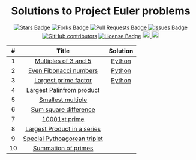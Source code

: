 <h1 align='center'>Solutions to Project Euler problems</h1>
<div align='center'>
<a href="https://github.com/pythonicboat/projecteuler/stargazers"><img src="https://img.shields.io/github/stars/pythonicboat/projecteuler" alt="Stars Badge"/></a>
<a href="https://github.com/pythonicboat/projecteuler/network/members"><img src="https://img.shields.io/github/forks/pythonicboat/projecteuler" alt="Forks Badge"/></a>
<a href="https://github.com/pythonicboat/projecteuler/pulls"><img src="https://img.shields.io/github/issues-pr/pythonicboat/projecteuler" alt="Pull Requests Badge"/></a>
<a href="https://github.com/pythonicboat/projecteuler/issues"><img src="https://img.shields.io/github/issues/pythonicboat/projecteuler" alt="Issues Badge"/></a>
<a href="https://github.com/pythonicboat/projecteuler/graphs/contributors"><img alt="GitHub contributors" src="https://img.shields.io/github/contributors/pythonicboat/projecteuler?color=2b9348"></a>
<a href="https://github.com/pythonicboat/projecteuler/blob/master/LICENSE"><img src="https://img.shields.io/github/license/pythonicboat/projecteuler?color=2b9348" alt="License Badge"/></a>
<a href="https://github.com/Pythonicboat/projecteuler/blob/master/CONTRIBUTING.md">
    <img src="https://img.shields.io/static/v1.svg?label=Contributions&message=Welcome&color=0059b3" height="20" alt="Contributions Welcome">
</a>
<img src="https://img.shields.io/github/repo-size/Pythonicboat/projecteuler.svg?label=Repo%20size" height="20">
</div>

|#|Title|Solution|
|:---:|:------:|:-----:|
|1|[Multiples of 3 and 5](https://projecteuler.net/problem=1)|[Python](https://github.com/PythonicBoat/projecteuler/tree/main/problems/1.py)|
|2|[Even Fibonacci numbers](https://projecteuler.net/problem=2)|[Python](https://github.com/PythonicBoat/projecteuler/blob/main/problems/2.py)|
|3|[Largest prime factor](https://projecteuler.net/problem=3)|[Python](https://github.com/PythonicBoat/projecteuler/blob/main/problems/3.py)|
|4|[Largest Palinfrom product](https://projecteuler.net/problem=4)||
|5|[Smallest multiple](https://projecteuler.net/problem=5)||
|6|[Sum square difference](https://projecteuler.net/problem=6)||
|7|[10001st prime](https://projecteuler.net/problem=7)||
|8|[Largest Product in a series](https://projecteuler.net/problem=8)||
|9|[Special Pythoagorean triplet](https://projecteuler.net/problem=9)||
|10|[Summation of primes](https://projecteuler.net/problem=10)||
